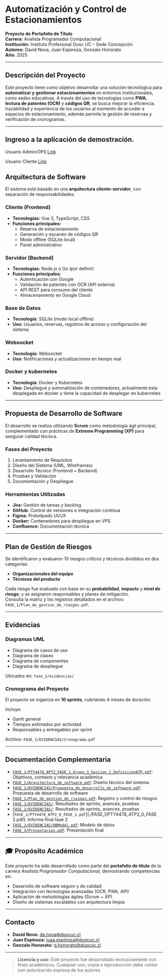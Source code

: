 # Automatización y Control de Estacionamientos

**Proyecto de Portafolio de Título**  
**Carrera:** Analista Programador Computacional  
**Institución:** Instituto Profesional Duoc UC – Sede Concepción  
**Autores:** David Nova, Juan Espinoza, Gonzalo Honorato  
**Año:** 2025

---

## Descripción del Proyecto

Este proyecto tiene como objetivo desarrollar una solución tecnológica para **automatizar y gestionar estacionamientos** en entornos institucionales, como sedes educativas. A través del uso de tecnologías como **PWA**, **lectura de patentes (OCR)** y **códigos QR**, se busca mejorar la eficiencia, trazabilidad y experiencia de los usuarios al momento de acceder a espacios de estacionamiento, además permite la gestión de reservas y verificación de cronogramas.

---

## Ingreso a la aplicación de demostración.

Usuario Admin/OPS [Link ](https://duoc-parking-ops.adndigital.cl/auth/login?user=gonzalo.team@adndigital.cl&password=121212)

Usuario Cliente [Link](https://duoc-parking-ops.adndigital.cl/auth/login?user=juan.espinoza@duocuc.cl&password=121212)

## Arquitectura de Software

El sistema está basado en una **arquitectura cliente-servidor**, con separación de responsabilidades:

### Cliente (Frontend)

- **Tecnologías:** Vue 3, TypeScript, CSS
- **Funciones principales:**
  - Reserva de estacionamiento
  - Generación y escaneo de códigos QR
  - Modo offline (SQLite local)
  - Panel administrativo

### Servidor (Backend)

- **Tecnologías:** Node.js o Go (por definir)
- **Funciones principales:**
  - Autenticación con Google
  - Validación de patentes con OCR (API externa)
  - API REST para consumo del cliente
  - Almacenamiento en Google Cloud

### Base de Datos

- **Tecnología:** SQLite (modo local offline)
- **Uso:** Usuarios, reservas, registros de acceso y configuración del sistema

### Websocket

- **Tecnología:** Websocket
- **Uso:** Notificaciones y actualizaciones en tiempo real

### Docker y kubernetes

- **Tecnología:** Docker y Kubernetes
- **Uso:** Despliegue y automatización de contenedores, actualmente esta desplegada en docker y tiene la capacidad de desplegar en kubernetes

---

## Propuesta de Desarrollo de Software

El desarrollo se realiza utilizando **Scrum** como metodología ágil principal, complementado con prácticas de **Extreme Programming (XP)** para asegurar calidad técnica.

### Fases del Proyecto

1. Levantamiento de Requisitos
2. Diseño del Sistema (UML, Wireframes)
3. Desarrollo Técnico (Frontend + Backend)
4. Pruebas y Validación
5. Documentación y Despliegue

### Herramientas Utilizadas

- **Jira:** Gestión de tareas y backlog
- **GitHub:** Control de versiones e integración continua
- **Figma:** Prototipado UI/UX
- **Docker:** Contenedores para despliegue en VPS
- **Confluence:** Documentación técnica

---

## Plan de Gestión de Riesgos

Se identificaron y evaluaron 10 riesgos críticos y técnicos divididos en dos categorías:

- **Organizacionales del equipo**
- **Técnicos del producto**

Cada riesgo fue evaluado con base en su **probabilidad**, **impacto** y **nivel de riesgo**, y se asignaron responsables y planes de mitigación.  
Consulta la matriz y los registros detallados en el archivo: `FASE_1/Plan_de_gestion_de_riesgos.pdf`.

---

## Evidencias

### Diagramas UML

- Diagrama de casos de uso
- Diagrama de clases
- Diagrama de componentes
- Diagrama de despliegue

Ubicados en: `fase_1/evidencias/`

### Cronograma del Proyecto

El proyecto se organiza en **10 sprints**, cubriendo 4 meses de duración.

Incluye:

- Gantt general
- Tiempos estimados por actividad
- Responsables y entregables por sprint

Archivo: `FASE_1/EVIDENCIAS/Cronograma.pdf `

---

## Documentación Complementaria

- [`FASE_1/PTY4478_APT2_FASE_1_Grupo_3_Seccion_2_DefinicionATP.pdf`](./FASE_1/PTY4478_APT2_FASE_1_Grupo_3_Seccion_2_DefinicionATP.pdf): Objetivos, contexto y relevancia académica
- [`FASE_1/Arquitectura_de_software.pdf`](./FASE_1/Arquitectura_de_software.pdf.pdf): Diseño técnico del sistema
- [`FASE_1/EVIDENCIAS/Propuesta_de_desarrollo_de_software.pdf`](./FASE_1/EVIDENCIAS/propuesta_desarrollo_de_software.pdf): Propuesta de desarrollo de software
- [`FASE_1/Plan_de_gestion_de_riesgos.pdf`](./FASE_1/Plan_de_gestion_de_riesgos.pdf): Registro y control de riesgos
- [`FASE_1/EVIDENCIAS/`](./FASE_2/EVIDENCIAS/): Resultados de sprints, avances, pruebas
- [`FASE_2/EVIDENCIAS/`](./FASE_2/EVIDENCIAS/): Resultados de sprints, avances, pruebas
- [`FASE_2/PTY4478_ATP2_0_FASE_2.pdf`](./FASE_1/PTY4478_ATP2_0_FASE 2.pdf): Informe final fase 2
- [`FASE_2/EVIDENCIAS/DBModel.pdf`](./FASE_2/EVIDENCIAS/DBModel.pdf): Modelo de datos
- [`FASE_3/Presentacion.pdf`](./FASE_3/Presentacion.pdf): Presentación final

---

## 🎓 Propósito Académico

Este proyecto ha sido desarrollado como parte del **portafolio de título** de la carrera _Analista Programador Computacional_, demostrando competencias en:

- Desarrollo de software seguro y de calidad
- Integración con tecnologías avanzadas (OCR, PWA, API)
- Aplicación de metodologías ágiles (Scrum + XP)
- Diseño de sistemas escalables con arquitectura limpia

---

## Contacto

- **David Nova:** da.nova@duocuc.cl
- **Juan Espinoza:** juaa.espinoza@duocuc.cl
- **Gonzalo Honorato:** g.honorato@duocuc.cl

---

> **Licencia y uso:** Este proyecto fue desarrollado exclusivamente con fines académicos. Cualquier uso, copia o reproducción debe contar con autorización expresa de los autores.
